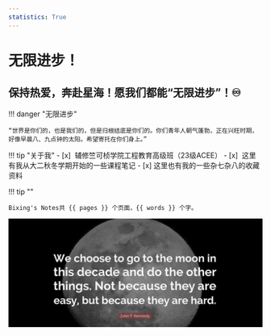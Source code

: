 ```yaml
---
statistics: True
---
```



# 无限进步！

## 保持热爱，奔赴星海！愿我们都能“无限进步”！♾️

!!! danger "无限进步"

    “世界是你们的，也是我们的，但是归根结底是你们的。你们青年人朝气蓬勃，正在兴旺时期，好像早晨八、九点钟的太阳。希望寄托在你们身上。”

!!! tip "关于我"
    - [x] ​    辅修竺可桢学院工程教育高级班（23级ACEE）
    - [x] ​    这里有我从大二秋冬学期开始的一些课程笔记
    - [x] ​    这里也有我的一些杂七杂八的收藏资料

!!! tip ""

    Bixing's Notes共 {{ pages }} 个页面，{{ words }} 个字。

![background](images\background.jpg)